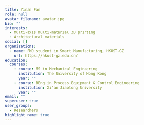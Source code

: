 ```yaml
---
title: Yinan Fan
role: null
avatar_filename: avatar.jpg
bio: ""
interests:
  - Multi-axis multi-material 3D printing
  - Architectural materials
social: []
organizations:
  - name: PhD student in Smart Manufacturing, HKUST-GZ
    url: https://hkust-gz.edu.cn/
education:
  courses:
    - course: MS in Mechanical Engineering
      institution: The University of Hong Kong
      year: ""
    - course: BEng in Process Equipment & Control Engineering
      institution: Xi'an Jiaotong University
      year: ""
email: ""
superuser: true
user_groups:
  - Researchers
highlight_name: true
---
```

